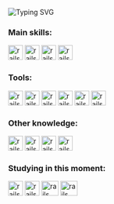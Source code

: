 ![Typing SVG](https://readme-typing-svg.herokuapp.com/?color=AguilaDavid&size=35&center=true&vCenter=true&width=1000&lines=HELLO,+MY+NAME+is+David+Diaz;I'm+21+years+old;I+study+Electrical+and+computer+engineering;Be+Welcome!+)

### Main skills:

<img src="https://cdn.jsdelivr.net/gh/devicons/devicon/icons/cplusplus/cplusplus-original.svg" alt="rails" width="30" height="30" style="max-width:100%;"></img>
<img src="https://cdn.jsdelivr.net/gh/devicons/devicon/icons/csharp/csharp-original.svg" alt="rails" width="30" height="30" style="max-width:100%;"></img>
<img src="https://cdn.jsdelivr.net/gh/devicons/devicon/icons/c/c-original.svg" alt="rails" width="30" height="30" style="max-width:100%;"></img>
<img src="https://cdn.jsdelivr.net/gh/devicons/devicon/icons/matlab/matlab-original.svg" alt="rails" width="30" height="30" style="max-width:100%;"></img>
          
### Tools:
<img src="https://cdn.jsdelivr.net/gh/devicons/devicon/icons/vscode/vscode-original.svg" alt="rails" width="30" height="30" style="max-width:100%;"></img>
<img src="https://cdn.jsdelivr.net/gh/devicons/devicon/icons/qt/qt-original.svg" alt="rails" width="30" height="30" style="max-width:100%;"></img>
<img src="https://cdn.jsdelivr.net/gh/devicons/devicon/icons/visualstudio/visualstudio-plain.svg" alt="rails" width="30" height="30" style="max-width:100%;"></img>
<img src="https://cdn.jsdelivr.net/gh/devicons/devicon/icons/windows8/windows8-original.svg" alt="rails" width="30" height="30" style="max-width:100%;"></img>
<img src="https://cdn.jsdelivr.net/gh/devicons/devicon/icons/github/github-original.svg" alt="rails" width="30" height="30" style="max-width:100%;"></img>
<img src="https://cdn.jsdelivr.net/gh/devicons/devicon/icons/sourcetree/sourcetree-original.svg" alt="rails" width="30" height="30" style="max-width:100%;"></img>

### Other knowledge:
<img src="https://cdn.jsdelivr.net/gh/devicons/devicon/icons/inkscape/inkscape-original.svg" alt="rails" width="30" height="30" style="max-width:100%;"></img>
<img src="https://cdn.jsdelivr.net/gh/devicons/devicon/icons/arduino/arduino-original.svg" alt="rails" width="30" height="30" style="max-width:100%;"></img>
<img src="https://cdn.jsdelivr.net/gh/devicons/devicon/icons/linux/linux-original.svg" alt="rails" width="30" height="30" style="max-width:100%;"></img>
<img src="https://img.utdstc.com/icon/dd0/63d/dd063d7a281981d84172c7886769c5913ab267b894cecae00fb600d47200fe3a:200" alt="rails" width="30" height="30" style="max-width:100%;"></img>

### Studying in this moment:
<img src="https://cdn.jsdelivr.net/gh/devicons/devicon/icons/postgresql/postgresql-original.svg" alt="rails" width="30" height="30" style="max-width:100%;"></img>
<img src="https://cdn.jsdelivr.net/gh/devicons/devicon/icons/python/python-original.svg" alt="rails" width="30" height="30" style="max-width:100%;"></img>
<img src="https://upload.wikimedia.org/wikipedia/commons/8/87/Sql_data_base_with_logo.png" alt="rails" width="35" height="30" style="max-width:100%;"></img>
<img src="https://play-lh.googleusercontent.com/VIpd7Bc4mnkfzlRfhF5tZDmTmE-JjGVkhclaRS_xAPcIQNaiJF0dW3STSkOz0oTx4g0" alt="rails" width="35" height="30" style="max-width:100%;"></img>
